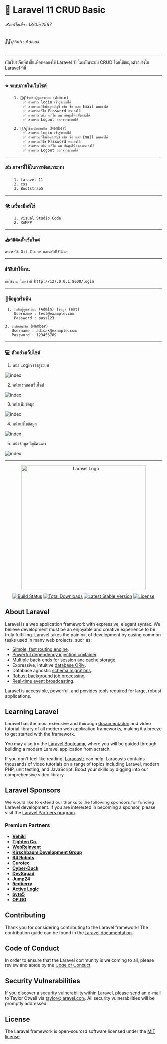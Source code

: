 # 📖 Laravel 11 CRUD Basic

###### ✍️แก้ไขเมื่อ : 13/05/2567
###### 👨‍💻ผู้จัดทำ : Adisak
___

เป็นโปรเจ็คที่ทำขึ้นเพื่อทดลองใช้ Laravel 11 โดยเป็นระบบ CRUD โดยใช้ข้อมูลตัวอย่างใน Laravel [ที่นี่](https://github.com/Adisak-KS/Laravel11-CRUD-Basic/blob/main/previews/01_login.png)

___ 

### ⭐ ระบบภายในเว็บไซต์

        1. 👮ผู้ใช้ระดับผู้ดูแลระบบ (Admin)
            ✅ สามารถ login เข้าสู่ระบบได้
            ✅ สามารถแก้ไขข้อมูลบัญชี เช่น ชื่อ และ Email ตนเองได้
            ✅ สามารถแก้ไข Password ตนเองได้
            ✅ สามารถ เพิ่ม แก้ไข ลบ ข้อมูลโน้ตมั้งหมดได้
            ✅ สามารถ Logout ออกจากระบบได้

        2. 🙎‍♂️ผู้ใช้ระดับสมาชิก (Member)
            ✅ สามารถ login เข้าสู่ระบบได้
            ✅ สามารถแก้ไขข้อมูลบัญชี เช่น ชื่อ และ Email ตนเองได้
            ✅ สามารถแก้ไข Password ตนเองได้
            ✅ สามารถ เพิ่ม แก้ไข ลบ ข้อมูลโน้ตของตนเองได้
            ✅ สามารถ Logout ออกจากระบบได้
___

### ✍️ ภาษาที่ใช้ในการพัฒนาระบบ

        1. Laravel 11
        2. css
        3. Bootstrap5

___

### 🛠️ เครื่องมือที่ใช้

        1. Visual Studio Code
        2. XAMPP

___

### 📥วิธีติดตั้งเว็บไซต์

    สามารถใช้ Git Clone และนำไปใช้ได้เลย
___

### 🕯️วิธีเข้าใช้งาน

    เข้าใช้งาน โดยเข้าที่ http://127.0.0.1:8000/login

___

### 📑ข้อมูลเริ่มต้น
     1. ระดับผู้ดูแลระบบ (Admin) (ข้อมูล Test)
        Username : test@example.com
        Password : pass123.

    3. ระดับสมาชิก (Member)
       Username : adisak@example.com
       Password : 123456789
___

### 💻 ตัวอย่างเว็บไซต์

1. หน้า Login เข้าสู่ระบบ
   
![index](https://github.com/Adisak-KS/Laravel11-CRUD-Basic/blob/main/previews/01_login.png)

2. หน้าแรกของเว็บไซต์
   
![index](https://github.com/Adisak-KS/Laravel11-CRUD-Basic/blob/main/previews/02_show.png)


3. หน้าเพิ่มข้อมูล
   
![index](https://github.com/Adisak-KS/Laravel11-CRUD-Basic/blob/main/previews/03_insert.png)


4. หน้าแก้ไขข้อมูล
   
![index](https://github.com/Adisak-KS/Laravel11-CRUD-Basic/blob/main/previews/04_edit.png)


5. หน้าข้อมูลบัญชีตนเอง
   
![index](https://github.com/Adisak-KS/Laravel11-CRUD-Basic/blob/main/previews/05_my_account.png)

___
<p align="center"><a href="https://laravel.com" target="_blank"><img src="https://raw.githubusercontent.com/laravel/art/master/logo-lockup/5%20SVG/2%20CMYK/1%20Full%20Color/laravel-logolockup-cmyk-red.svg" width="400" alt="Laravel Logo"></a></p>

<p align="center">
<a href="https://github.com/laravel/framework/actions"><img src="https://github.com/laravel/framework/workflows/tests/badge.svg" alt="Build Status"></a>
<a href="https://packagist.org/packages/laravel/framework"><img src="https://img.shields.io/packagist/dt/laravel/framework" alt="Total Downloads"></a>
<a href="https://packagist.org/packages/laravel/framework"><img src="https://img.shields.io/packagist/v/laravel/framework" alt="Latest Stable Version"></a>
<a href="https://packagist.org/packages/laravel/framework"><img src="https://img.shields.io/packagist/l/laravel/framework" alt="License"></a>
</p>

## About Laravel

Laravel is a web application framework with expressive, elegant syntax. We believe development must be an enjoyable and creative experience to be truly fulfilling. Laravel takes the pain out of development by easing common tasks used in many web projects, such as:

- [Simple, fast routing engine](https://laravel.com/docs/routing).
- [Powerful dependency injection container](https://laravel.com/docs/container).
- Multiple back-ends for [session](https://laravel.com/docs/session) and [cache](https://laravel.com/docs/cache) storage.
- Expressive, intuitive [database ORM](https://laravel.com/docs/eloquent).
- Database agnostic [schema migrations](https://laravel.com/docs/migrations).
- [Robust background job processing](https://laravel.com/docs/queues).
- [Real-time event broadcasting](https://laravel.com/docs/broadcasting).

Laravel is accessible, powerful, and provides tools required for large, robust applications.

## Learning Laravel

Laravel has the most extensive and thorough [documentation](https://laravel.com/docs) and video tutorial library of all modern web application frameworks, making it a breeze to get started with the framework.

You may also try the [Laravel Bootcamp](https://bootcamp.laravel.com), where you will be guided through building a modern Laravel application from scratch.

If you don't feel like reading, [Laracasts](https://laracasts.com) can help. Laracasts contains thousands of video tutorials on a range of topics including Laravel, modern PHP, unit testing, and JavaScript. Boost your skills by digging into our comprehensive video library.

## Laravel Sponsors

We would like to extend our thanks to the following sponsors for funding Laravel development. If you are interested in becoming a sponsor, please visit the [Laravel Partners program](https://partners.laravel.com).

### Premium Partners

- **[Vehikl](https://vehikl.com/)**
- **[Tighten Co.](https://tighten.co)**
- **[WebReinvent](https://webreinvent.com/)**
- **[Kirschbaum Development Group](https://kirschbaumdevelopment.com)**
- **[64 Robots](https://64robots.com)**
- **[Curotec](https://www.curotec.com/services/technologies/laravel/)**
- **[Cyber-Duck](https://cyber-duck.co.uk)**
- **[DevSquad](https://devsquad.com/hire-laravel-developers)**
- **[Jump24](https://jump24.co.uk)**
- **[Redberry](https://redberry.international/laravel/)**
- **[Active Logic](https://activelogic.com)**
- **[byte5](https://byte5.de)**
- **[OP.GG](https://op.gg)**

## Contributing

Thank you for considering contributing to the Laravel framework! The contribution guide can be found in the [Laravel documentation](https://laravel.com/docs/contributions).

## Code of Conduct

In order to ensure that the Laravel community is welcoming to all, please review and abide by the [Code of Conduct](https://laravel.com/docs/contributions#code-of-conduct).

## Security Vulnerabilities

If you discover a security vulnerability within Laravel, please send an e-mail to Taylor Otwell via [taylor@laravel.com](mailto:taylor@laravel.com). All security vulnerabilities will be promptly addressed.

## License

The Laravel framework is open-sourced software licensed under the [MIT license](https://opensource.org/licenses/MIT).
